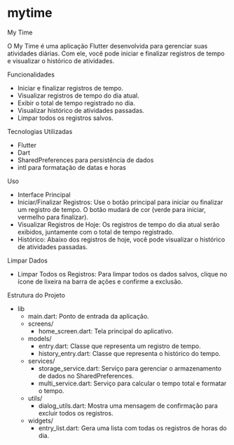 # mytime

My Time

O My Time é uma aplicação Flutter desenvolvida para gerenciar suas atividades diárias. Com ele, você pode iniciar e finalizar registros de tempo e visualizar o histórico de atividades.

Funcionalidades
  - Iniciar e finalizar registros de tempo.
  - Visualizar registros de tempo do dia atual.
  - Exibir o total de tempo registrado no dia.
  - Visualizar histórico de atividades passadas.
  - Limpar todos os registros salvos.

Tecnologias Utilizadas
  - Flutter
  - Dart
  - SharedPreferences para persistência de dados
  - intl para formatação de datas e horas

Uso
  - Interface Principal
  - Iniciar/Finalizar Registros: Use o botão principal para iniciar ou finalizar um registro de tempo. O botão mudará de cor (verde para iniciar, vermelho para     finalizar).
  - Visualizar Registros de Hoje: Os registros de tempo do dia atual serão exibidos, juntamente com o total de tempo registrado.
  - Histórico: Abaixo dos registros de hoje, você pode visualizar o histórico de atividades passadas.

Limpar Dados
  - Limpar Todos os Registros: Para limpar todos os dados salvos, clique no ícone de lixeira na barra de ações e confirme a exclusão.

Estrutura do Projeto

- lib
  - main.dart: Ponto de entrada da aplicação.
  - screens/
    - home_screen.dart: Tela principal do aplicativo.
  - models/
    - entry.dart: Classe que representa um registro de tempo.
    - history_entry.dart: Classe que representa o histórico do tempo.
  - services/
    - storage_service.dart: Serviço para gerenciar o armazenamento de dados no SharedPreferences.
    - multi_service.dart: Serviço para calcular o tempo total e formatar o tempo.
  - utils/
    - dialog_utils.dart: Mostra uma mensagem de confirmação para excluir todos os registros.
  - widgets/
    - entry_list.dart: Gera uma lista com todas os registros de horas do dia.
